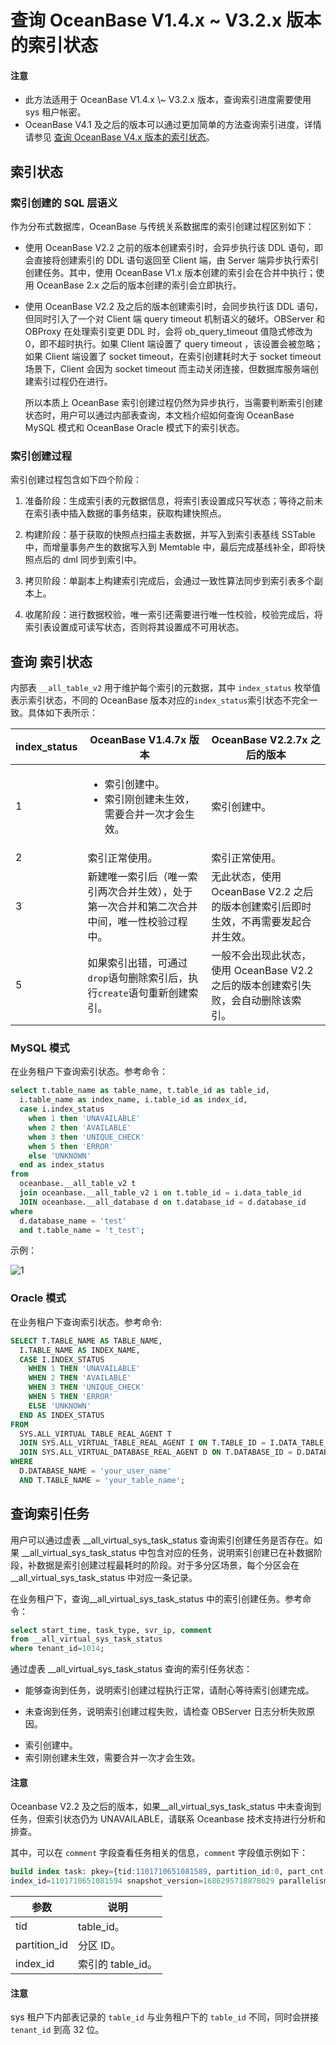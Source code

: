 查询 OceanBase V1.4.x \~ V3.2.x 版本的索引状态 
======================================================

<main id="notice" type='notice'>
  <h4>注意</h4>
  <ul>
  <li>此方法适用于 OceanBase V1.4.x \~ V3.2.x 版本，查询索引进度需要使用 sys 租户帐密。</li>
  <li>OceanBase V4.1 及之后的版本可以通过更加简单的方法查询索引进度，详情请参见 <a href="6.query-the-index-status-of-oceanbase-v4.x">查询 OceanBase V4.x 版本的索引状态</a>。</li>
  </ul>
</main>

**索引状态**
-------------------------

### **索引创建的 SQL 层语义** 

作为分布式数据库，OceanBase 与传统关系数据库的索引创建过程区别如下：

* 使用 OceanBase V2.2 之前的版本创建索引时，会异步执行该 DDL 语句，即会直接将创建索引的 DDL 语句返回至 Client 端，由 Server 端异步执行索引创建任务。其中，使用 OceanBase V1.x 版本创建的索引会在合并中执行；使用 OceanBase 2.x 之后的版本创建的索引会立即执行。

* 使用 OceanBase V2.2 及之后的版本创建索引时，会同步执行该 DDL 语句，但同时引入了一个对 Client 端 query timeout 机制语义的破坏。OBServer 和 OBProxy 在处理索引变更 DDL 时，会将 ob_query_timeout 值隐式修改为 0，即不超时执行。如果 Client 端设置了 query timeout ，该设置会被忽略；如果 Client 端设置了 socket timeout，在索引创建耗时大于 socket timeout 场景下，Client 会因为 socket timeout 而主动关闭连接，但数据库服务端创建索引过程仍在进行。

  所以本质上 OceanBase 索引创建过程仍然为异步执行，当需要判断索引创建状态时，用户可以通过内部表查询，本文档介绍如何查询 OceanBase MySQL 模式和 OceanBase Oracle 模式下的索引状态。

### **索引创建过程**

索引创建过程包含如下四个阶段：

1. 准备阶段：生成索引表的元数据信息，将索引表设置成只写状态；等待之前未在索引表中插入数据的事务结束，获取构建快照点。

2. 构建阶段：基于获取的快照点扫描主表数据，并写入到索引表基线 SSTable 中，而增量事务产生的数据写入到 Memtable 中，最后完成基线补全，即将快照点后的 dml 同步到索引中。

3. 拷贝阶段：单副本上构建索引完成后，会通过一致性算法同步到索引表多个副本上。

4. 收尾阶段：进行数据校验，唯一索引还需要进行唯一性校验，校验完成后，将索引表设置成可读写状态，否则将其设置成不可用状态。


查询 **索引状态** 
----------------------------



内部表 `__all_table_v2` 用于维护每个索引的元数据，其中 `index_status` 枚举值表示索引状态，不同的 OceanBase 版本对应的`index_status`索引状态不完全一致。具体如下表所示：

| **index_status** | **OceanBase V1.4.7x 版本**   | **OceanBase V2.2.7x 之后的版本**   |
|------------------|------------|-----------------|
| 1                | <ul><li>索引创建中。</li><li>索引刚创建未生效，需要合并一次才会生效。</li></ul> | 索引创建中。                                            |
| 2                | 索引正常使用。                                                                                                              | 索引正常使用。                                           |
| 3                | 新建唯一索引后（唯一索引两次合并生效），处于第一次合并和第二次合并中间，唯一性校验过程中。                                                                        | 无此状态，使用 OceanBase V2.2 之后的版本创建索引后即时生效，不再需要发起合并生效。 |
| 5                | 如果索引出错，可通过`drop`语句删除索引后，执行`create`语句重新创建索引。                                                                          | 一般不会出现此状态，使用 OceanBase V2.2 之后的版本创建索引失败，会自动删除该索引。 |

### **MySQL 模式** 

在业务租户下查询索引状态。参考命令：

```sql
select t.table_name as table_name, t.table_id as table_id,
  i.table_name as index_name, i.table_id as index_id,
  case i.index_status
    when 1 then 'UNAVAILABLE'
    when 2 then 'AVAILABLE'
    when 3 then 'UNIQUE_CHECK'
    when 5 then 'ERROR'
    else 'UNKNOWN'
  end as index_status
from
  oceanbase.__all_table_v2 t
  join oceanbase.__all_table_v2 i on t.table_id = i.data_table_id
  JOIN oceanbase.__all_database d on t.database_id = d.database_id
where
  d.database_name = 'test'
  and t.table_name = 't_test';
```

示例：

![1](https://obbusiness-private.oss-cn-shanghai.aliyuncs.com/doc/img/odc/KB/2.database-connection/7.query-the-index-status-of-oceanbase-v1.4.x-to-v3.2.x/1.png)

### **Oracle 模式** 

在业务租户下查询索引状态。参考命令:

```sql
SELECT T.TABLE_NAME AS TABLE_NAME,
  I.TABLE_NAME AS INDEX_NAME,
  CASE I.INDEX_STATUS
    WHEN 1 THEN 'UNAVAILABLE'
    WHEN 2 THEN 'AVAILABLE'
    WHEN 3 THEN 'UNIQUE_CHECK'
    WHEN 5 THEN 'ERROR'
    ELSE 'UNKNOWN'
  END AS INDEX_STATUS
FROM
  SYS.ALL_VIRTUAL_TABLE_REAL_AGENT T
  JOIN SYS.ALL_VIRTUAL_TABLE_REAL_AGENT I ON T.TABLE_ID = I.DATA_TABLE_ID
  JOIN SYS.ALL_VIRTUAL_DATABASE_REAL_AGENT D ON T.DATABASE_ID = D.DATABASE_ID
WHERE
  D.DATABASE_NAME = 'your_user_name'
  AND T.TABLE_NAME = 'your_table_name';
```


查询索引任务
---------------

用户可以通过虚表 __all_virtual_sys_task_status 查询索引创建任务是否存在。如果 __all_virtual_sys_task_status 中包含对应的任务，说明索引创建已在补数据阶段，补数据是索引创建过程最耗时的阶段。对于多分区场景，每个分区会在 __all_virtual_sys_task_status 中对应一条记录。

在业务租户下，查询__all_virtual_sys_task_status 中的索引创建任务。参考命令：

```sql
select start_time, task_type, svr_ip, comment 
from __all_virtual_sys_task_status 
where tenant_id=1014;
```

通过虚表 __all_virtual_sys_task_status 查询的索引任务状态：

* 能够查询到任务，说明索引创建过程执行正常，请耐心等待索引创建完成。

* 未查询到任务，说明索引创建过程失败，请检查 OBServer 日志分析失败原因。
<ul><li>索引创建中。</li><li>索引刚创建未生效，需要合并一次才会生效。</li></ul>

<main id="notice" type='notice'>
   <h4>注意</h4>
   <p>Oceanbase V2.2 及之后的版本，如果__all_virtual_sys_task_status 中未查询到任务，但索引状态仍为 UNAVAILABLE，请联系 Oceanbase 技术支持进行分析和排查。</p>
</main>

其中，可以在 `comment` 字段查看任务相关的信息，`comment` 字段值示例如下：

```sql
build index task: pkey={tid:1101710651081589, partition_id:0, part_cnt:0} 
index_id=1101710651081594 snapshot_version=1686295718878029 parallelism=1
```

| **参数**       | **说明**        |
|--------------|---------------|
| tid          | table_id。     |
| partition_id | 分区 ID。        |
| index_id     | 索引的 table_id。 |

<main id="notice" type='notice'>
   <h4>注意</h4>
   <p>sys 租户下内部表记录的 <code>table_id</code> 与业务租户下的 <code>table_id</code> 不同，同时会拼接 <code>tenant_id</code> 到高 32 位。</p>
</main>